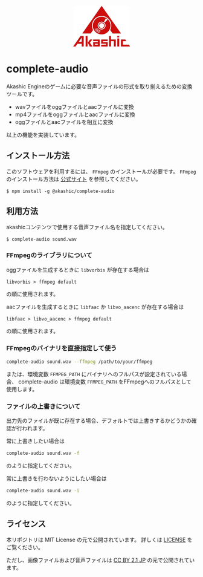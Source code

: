 <p align="center">
<img src="img/akashic.png"/>
</p>

# complete-audio

Akashic Engineのゲームに必要な音声ファイルの形式を取り揃えるための変換ツールです。

* wavファイルをoggファイルとaacファイルに変換
* mp4ファイルをoggファイルとaacファイルに変換
* oggファイルとaacファイルを相互に変換

以上の機能を実装しています。

## インストール方法

このソフトウェアを利用するには、 `FFmpeg` のインストールが必要です。 `FFmpeg` のインストール方法は [公式サイト](https://www.ffmpeg.org/) を参照してください。

```
$ npm install -g @akashic/complete-audio
```

## 利用方法

akashicコンテンツで使用する音声ファイル名を指定してください。

```
$ complete-audio sound.wav
```

### FFmpegのライブラリについて

oggファイルを生成するときに `libvorbis` が存在する場合は

```
libvorbis > ffmpeg default
```

の順に使用されます。

aacファイルを生成するときに `libfaac` か `libvo_aacenc` が存在する場合は

```
libfaac > libvo_aacenc > ffmpeg default
```

の順に使用されます。

### FFmpegのバイナリを直接指定して使う

```sh
complete-audio sound.wav --ffmpeg /path/to/your/ffmpeg
```

または、環境変数 `FFMPEG_PATH` にバイナリへのフルパスが設定されている場合、
complete-audio は環境変数 `FFMPEG_PATH` をFFmpegへのフルパスとして使用します。

### ファイルの上書きについて

出力先のファイルが既に存在する場合、デフォルトでは上書きするかどうかの確認が行われます。

常に上書きしたい場合は

```sh
complete-audio sound.wav -f
```

のように指定してください。

常に上書きを行わないようにしたい場合は

```sh
complete-audio sound.wav -i
```

のように指定してください。

## ライセンス
本リポジトリは MIT License の元で公開されています。
詳しくは [LICENSE](./LICENSE) をご覧ください。

ただし、画像ファイルおよび音声ファイルは
[CC BY 2.1 JP](https://creativecommons.org/licenses/by/2.1/jp/) の元で公開されています。
